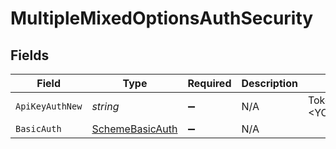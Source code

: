 # MultipleMixedOptionsAuthSecurity


## Fields

| Field                                                     | Type                                                      | Required                                                  | Description                                               | Example                                                   |
| --------------------------------------------------------- | --------------------------------------------------------- | --------------------------------------------------------- | --------------------------------------------------------- | --------------------------------------------------------- |
| `ApiKeyAuthNew`                                           | *string*                                                  | :heavy_minus_sign:                                        | N/A                                                       | Token <YOUR_API_KEY>                                      |
| `BasicAuth`                                               | [SchemeBasicAuth](../../models/shared/SchemeBasicAuth.md) | :heavy_minus_sign:                                        | N/A                                                       |                                                           |